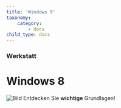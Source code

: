 ```yaml
---
title: 'Windows 9'
taxonomy:
    category:
        - docs
child_type: docs
---
```


### Werkstatt

# Windows 8

![Bild](http://tacamo.ch/byod/resources/w8.png)
Entdecken Sie **wichtige** Grundlagen!

